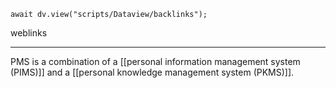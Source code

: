 ```dataviewjs
await dv.view("scripts/Dataview/backlinks");
```
weblinks 
___
PMS is a combination of a [[personal information management system (PIMS)]] and a [[personal knowledge management system (PKMS)]].